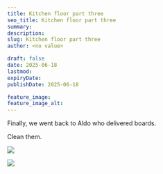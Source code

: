 ```yaml
---
title: Kitchen floor part three
seo_title: Kitchen floor part three
summary:
description:
slug: Kitchen floor part three
author: <no value>

draft: false
date: 2025-06-18
lastmod:
expiryDate:
publishDate: 2025-06-18

feature_image:
feature_image_alt:
---
```

Finally, we went back to Aldo who delivered boards. 

Clean them.

![](/images/2408.jpeg )

![](/images/2409.jpeg )